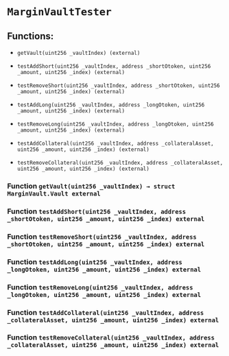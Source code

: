 # `MarginVaultTester`

## Functions:

- `getVault(uint256 _vaultIndex) (external)`

- `testAddShort(uint256 _vaultIndex, address _shortOtoken, uint256 _amount, uint256 _index) (external)`

- `testRemoveShort(uint256 _vaultIndex, address _shortOtoken, uint256 _amount, uint256 _index) (external)`

- `testAddLong(uint256 _vaultIndex, address _longOtoken, uint256 _amount, uint256 _index) (external)`

- `testRemoveLong(uint256 _vaultIndex, address _longOtoken, uint256 _amount, uint256 _index) (external)`

- `testAddCollateral(uint256 _vaultIndex, address _collateralAsset, uint256 _amount, uint256 _index) (external)`

- `testRemoveCollateral(uint256 _vaultIndex, address _collateralAsset, uint256 _amount, uint256 _index) (external)`

### Function `getVault(uint256 _vaultIndex) → struct MarginVault.Vault external`

### Function `testAddShort(uint256 _vaultIndex, address _shortOtoken, uint256 _amount, uint256 _index) external`

### Function `testRemoveShort(uint256 _vaultIndex, address _shortOtoken, uint256 _amount, uint256 _index) external`

### Function `testAddLong(uint256 _vaultIndex, address _longOtoken, uint256 _amount, uint256 _index) external`

### Function `testRemoveLong(uint256 _vaultIndex, address _longOtoken, uint256 _amount, uint256 _index) external`

### Function `testAddCollateral(uint256 _vaultIndex, address _collateralAsset, uint256 _amount, uint256 _index) external`

### Function `testRemoveCollateral(uint256 _vaultIndex, address _collateralAsset, uint256 _amount, uint256 _index) external`
